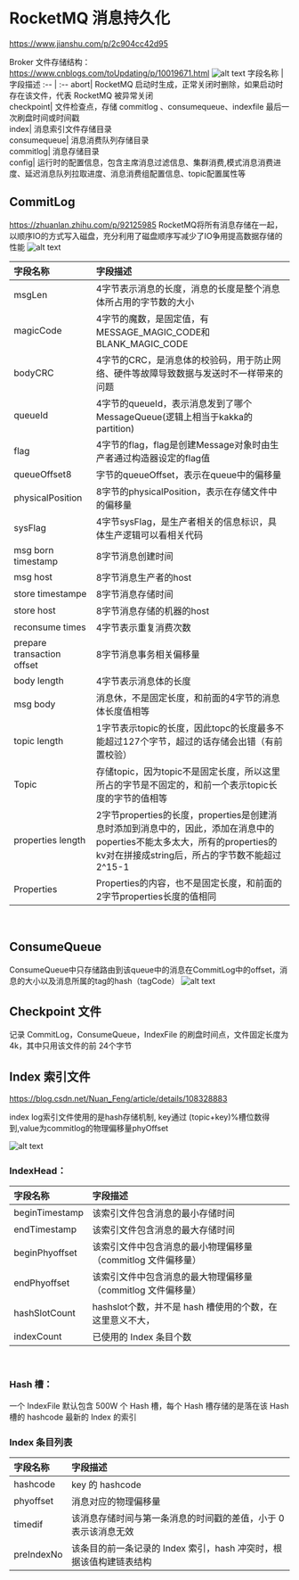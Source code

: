# RocketMQ 消息持久化
https://www.jianshu.com/p/2c904cc42d95 

Broker 文件存储结构：
https://www.cnblogs.com/toUpdating/p/10019671.html
![alt text](https://img2018.cnblogs.com/blog/1399187/201811/1399187-20181126215917123-1722887406.png "CommitLog中的存储格式")
字段名称 | 字段描述
:-- | :--
abort| RocketMQ 启动时生成，正常关闭时删除，如果启动时存在该文件，代表 RocketMQ 被异常关闭  
checkpoint| 文件检查点，存储 commitlog 、consumequeue、indexfile 最后一次刷盘时间或时间戳  
index| 消息索引文件存储目录  
consumequeue| 消息消费队列存储目录  
commitlog| 消息存储目录  
config| 运行时的配置信息，包含主席消息过滤信息、集群消费,模式消息消费进度、延迟消息队列拉取进度、消息消费组配置信息、topic配置属性等  

## CommitLog
https://zhuanlan.zhihu.com/p/92125985
RocketMQ将所有消息存储在一起，以顺序IO的方式写入磁盘，充分利用了磁盘顺序写减少了IO争用提高数据存储的性能
![alt text](https://pic4.zhimg.com/80/v2-cbf1c787be956417cf2427b23e643eef_1440w.jpg "CommitLog中的存储格式")

字段名称 | 字段描述
:-- | :--
msgLen |  4字节表示消息的长度，消息的长度是整个消息体所占用的字节数的大小  
magicCode | 4字节的魔数，是固定值，有MESSAGE_MAGIC_CODE和BLANK_MAGIC_CODE
bodyCRC | 4字节的CRC，是消息体的校验码，用于防止网络、硬件等故障导致数据与发送时不一样带来的问题
queueId | 4字节的queueId，表示消息发到了哪个MessageQueue(逻辑上相当于kakka的partition)
flag|4字节的flag，flag是创建Message对象时由生产者通过构造器设定的flag值
queueOffset8|字节的queueOffset，表示在queue中的偏移量
physicalPosition|8字节的physicalPosition，表示在存储文件中的偏移量
sysFlag|4字节sysFlag，是生产者相关的信息标识，具体生产逻辑可以看相关代码
msg born timestamp| 8字节消息创建时间
msg host|8字节消息生产者的host
store timestampe| 8字节消息存储时间
store host| 8字节消息存储的机器的host
reconsume times |4字节表示重复消费次数
prepare transaction offset | 8字节消息事务相关偏移量
body length | 4字节表示消息体的长度
msg body | 消息休，不是固定长度，和前面的4字节的消息体长度值相等
topic length | 1字节表示topic的长度，因此topc的长度最多不能超过127个字节，超过的话存储会出错（有前置校验）
Topic|存储topic，因为topic不是固定长度，所以这里所占的字节是不固定的，和前一个表示topic长度的字节的值相等
properties length |2字节properties的长度，properties是创建消息时添加到消息中的，因此，添加在消息中的poperties不能太多太大，所有的properties的kv对在拼接成string后，所占的字节数不能超过2^15-1
Properties|Properties的内容，也不是固定长度，和前面的2字节properties长度的值相同  

<br/>

## ConsumeQueue
ConsumeQueue中只存储路由到该queue中的消息在CommitLog中的offset，消息的大小以及消息所属的tag的hash（tagCode）
![alt text](https://pic4.zhimg.com/80/v2-14002dfc29ac5d12b0109c8f80ade4e7_1440w.jpg "CommitLog中的存储格式")

## Checkpoint 文件
记录 CommitLog，ConsumeQueue，IndexFile 的刷盘时间点，文件固定长度为 4k，其中只用该文件的前 24个字节

## Index 索引文件
https://blog.csdn.net/Nuan_Feng/article/details/108328883

index log索引文件使用的是hash存储机制, key通过 (topic+key)%槽位数得到,value为commitlog的物理偏移量phyOffset

![alt text](https://img-blog.csdnimg.cn/2020082820415171.png "CommitLog中的存储格式")

### IndexHead：
字段名称 | 字段描述
:-- | :--
beginTimestamp|该索引文件包含消息的最小存储时间  
endTimestamp|该索引文件包含消息的最大存储时间  
beginPhyoffset|该索引文件中包含消息的最小物理偏移量（commitlog 文件偏移量）  
endPhyoffset|该索引文件中包含消息的最大物理偏移量（commitlog 文件偏移量）  
hashSlotCount|hashslot个数，并不是 hash 槽使用的个数，在这里意义不大，  
indexCount|已使用的 Index 条目个数  
<br/>

### Hash 槽：
一个 IndexFile 默认包含 500W 个 Hash 槽，每个 Hash 槽存储的是落在该 Hash 槽的 hashcode 最新的 Index 的索引

### Index 条目列表
字段名称 | 字段描述
:-- | :--
hashcode|key 的 hashcode  
phyoffset|消息对应的物理偏移量  
timedif|该消息存储时间与第一条消息的时间戳的差值，小于 0 表示该消息无效  
preIndexNo|该条目的前一条记录的 Index 索引，hash 冲突时，根据该值构建链表结构  
<br/>